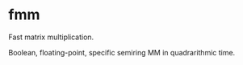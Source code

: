 # fmm

Fast matrix multiplication.

Boolean, floating-point, specific semiring MM in quadrarithmic time.


